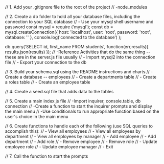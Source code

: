 // 1. Add your .gitignore file to the root of the project
//     -node_modules

// 2. Create a db folder to hold all your database files, including the connection to your SQL database
//     - Use your mysql shell username and password
const mysql = require ('mysql');
const db = mysql.createConnection({
    host: 'localhost',
    user: 'root',
    password: 'root',
    database: ''
    },
    console.log('connected to the database')
); 

db.query('SELECT id, first_name FROM students', function(err,results){
    results.json(results)
});
//     -Reference Activities that do the same thing -- these are in the server.js file usually
//     - Import mysql2 into the connection file
//     - Export your connection to the db



// 3. Build your schema.sql using the README instructions and charts
//     - Create a database -- employees
//     - Create a departments table
//     - Create a roles table
//     - Create an employee table

// 4. Create a seed.sql file that adds data to the tables

// 5. Create a main index.js file
//     -Import inquirer, console.table, db connection 
//     -Create a function to start the inquirer prompts and display the main menu
//     -Use conditionals to run appropriate function based on the user's choice in the main menu

// 6. Create functions to handle each of the following (use SQL queries to accomplish this):
//     - View all employees
//     - View all employees by department
//     - View all employees by manager
//     - Add employee
//     - Add department
//     - Add role
//     - Remove employee
//     - Remove role
//     - Update employee role
//     - Update employee manager
//     - Exit

// 7. Call the function to start the prompts
